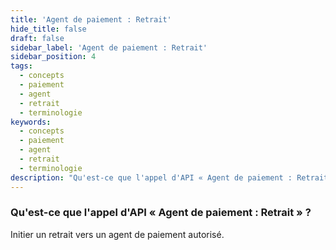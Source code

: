 ```yaml
---
title: 'Agent de paiement : Retrait'
hide_title: false
draft: false
sidebar_label: 'Agent de paiement : Retrait'
sidebar_position: 4
tags:
  - concepts
  - paiement
  - agent
  - retrait
  - terminologie
keywords:
  - concepts
  - paiement
  - agent
  - retrait
  - terminologie
description: "Qu'est-ce que l'appel d'API « Agent de paiement : Retrait » ?"
---
```


### Qu'est-ce que l'appel d'API « Agent de paiement : Retrait » ?

Initier un retrait vers un agent de paiement autorisé.
